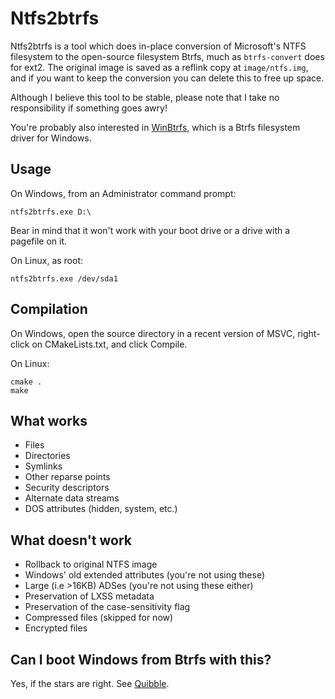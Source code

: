 Ntfs2btrfs
==========

Ntfs2btrfs is a tool which does in-place conversion of Microsoft's NTFS
filesystem to the open-source filesystem Btrfs, much as `btrfs-convert`
does for ext2. The original image is saved as a reflink copy at
`image/ntfs.img`, and if you want to keep the conversion you can delete
this to free up space.

Although I believe this tool to be stable, please note that I take no
responsibility if something goes awry!

You're probably also interested in [WinBtrfs](https://github.com/maharmstone/btrfs),
which is a Btrfs filesystem driver for Windows.

Usage
-----

On Windows, from an Administrator command prompt:

`ntfs2btrfs.exe D:\`

Bear in mind that it won't work with your boot drive or a drive with a
pagefile on it.

On Linux, as root:

`ntfs2btrfs.exe /dev/sda1`

Compilation
-----------

On Windows, open the source directory in a recent version of MSVC, right-
click on CMakeLists.txt, and click Compile.

On Linux:

    cmake .
    make

What works
----------

* Files
* Directories
* Symlinks
* Other reparse points
* Security descriptors
* Alternate data streams
* DOS attributes (hidden, system, etc.)

What doesn't work
-----------------

* Rollback to original NTFS image
* Windows' old extended attributes (you're not using these)
* Large (i.e >16KB) ADSes (you're not using these either)
* Preservation of LXSS metadata
* Preservation of the case-sensitivity flag
* Compressed files (skipped for now)
* Encrypted files

Can I boot Windows from Btrfs with this?
----------------------------------------

Yes, if the stars are right. See [Quibble](https://github.com/maharmstone/quibble).
